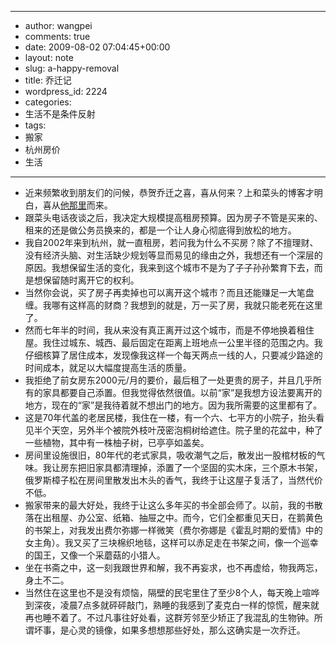 - --
- author: wangpei
- comments: true
- date: 2009-08-02 07:04:45+00:00
- layout: note
- slug: a-happy-removal
- title: 乔迁记
- wordpress_id: 2224
- categories:
- 生活不是条件反射
- tags:
- 搬家
- 杭州房价
- 生活
- --
- 近来频繁收到朋友们的问候，恭贺乔迁之喜，喜从何来？上和菜头的博客才明白，喜从[他那里](http://www.hecaitou.net/?p=6077)而来。
- 跟菜头电话夜谈之后，我决定大规模提高租房预算。因为房子不管是买来的、租来的还是做公务员换来的，都是一个让人身心彻底得到放松的地方。
- 我自2002年来到杭州，就一直租房，若问我为什么不买房？除了不擅理财、没有经济头脑、对生活缺少规划等显而易见的缘由之外，我想还有一个深层的原因。我想保留生活的变化，我来到这个城市不是为了子子孙孙繁育下去，而是想保留随时离开它的权利。
- 当然你会说，买了房子再卖掉也可以离开这个城市？而且还能赚足一大笔盘缠。我哪有这样高的财商？我想到的就是，万一买了房，我就只能老死在这里了。
- 然而七年半的时间，我从来没有真正离开过这个城市，而是不停地换着租住屋。我住过城东、城西、最后固定在距离上班地点一公里半径的范围之内。我仔细核算了居住成本，发现像我这样一个每天两点一线的人，只要减少路途的时间成本，就足以大幅度提高生活的质量。
- 我拒绝了前女房东2000元/月的要价，最后租了一处更贵的房子，并且几乎所有的家具都要自己添置。但我觉得依然很值。以前“家”是我想方设法要离开的地方，现在的“家”是我待着就不想出门的地方。因为我所需要的这里都有了。
- 这是70年代盖的老居民楼，我住在一楼，有一个六、七平方的小院子，抬头看见半个天空，另外半个被院外枝叶茂密泡桐树给遮住。院子里的花盆中，种了一些植物，其中有一株柚子树，已亭亭如盖矣。
- 房间里设施很旧，80年代的老式家具，吸收潮气之后，散发出一股棺材板的气味。我让房东把旧家具都清理掉，添置了一个坚固的实木床，三个原木书架，俄罗斯樟子松在房间里散发出木头的香气，我终于让这屋子复活了，当然代价不低。
- 搬家带来的最大好处，我终于让这么多年买的书全部会师了。以前，我的书散落在出租屋、办公室、纸箱、抽屉之中。而今，它们全都重见天日，在鹅黄色的书架上，对我发出费尔弥娜一样微笑（费尔弥娜是《霍乱时期的爱情》中的女主角）。我又买了三块棉织地毯，这样可以赤足走在书架之间，像一个巡幸的国王，又像一个采蘑菇的小猎人。
- 坐在书斋之中，这一刻我跟世界和解，我不再妄求，也不再虚给，物我两忘，身土不二。
- 当然住在这里也不是没有烦恼，隔壁的民宅里住了至少8个人，每天晚上喧哗到深夜，凌晨7点多就砰砰敲门，熟睡的我感到了麦克白一样的惊慌，醒来就再也睡不着了。不过凡事往好处看，这群芳邻至少矫正了我混乱的生物钟。所谓坏事，是心灵的镜像，如果多想想那些好处，那么这确实是一次乔迁。
